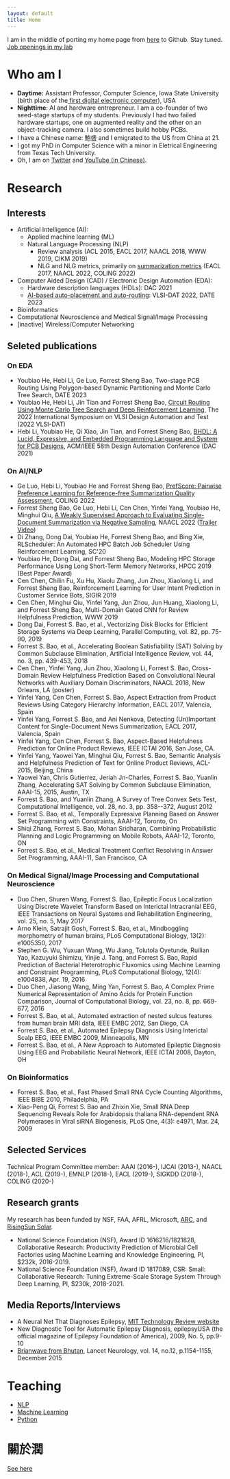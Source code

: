 ```yaml
---
layout: default
title: Home
---
```


I am in the middle of porting my home page from [here](https://sites.google.com/site/forrestbao/) to Github. Stay tuned. 
[Job openings in my lab](https://twitter.com/forrestbao/status/1489359990506897408)

# Who am I
* **Daytime:** Assistant Professor, Computer Science, Iowa State University (birth place of the[ first digital electronic computer](https://en.wikipedia.org/wiki/Atanasoff%E2%80%93Berry_computer)), USA
* **Nighttime**: AI and hardware entrepreneur. 
I am a co-founder of two seed-stage startups of my students. Previously I had two failed hardware startups, one on augmented reality and the other on an object-tracking camera. I also sometimes build hobby PCBs. 
* I have a Chinese name: 鮑盛 and I emigrated to the US from China at 21. 
* I got my PhD in Computer Science with a minor in Eletrical Engineering from Texas Tech University. 
* Oh, I am on [Twitter](https://twitter.com/home) and [YouTube (in Chinese)](https://www.youtube.com/channel/UCSWYdVAxYCjEo4OPi3COk-A). 

# Research 

## Interests 
* Artificial Intelligence (AI): 
  * Applied machine learning (ML) 
  * Natural Language Processing (NLP) 
    * Review analysis (ACL 2015, EACL 2017, NAACL 2018, WWW 2019, CIKM 2019)
    * NLG and NLG metrics, primarily on [summarization metrics](summarization_metrics.md) (EACL 2017, NAACL 2022, COLING 2022)
* Computer Aided Design (CAD) / Electronic Design Automation (EDA): 
  * Hardware description languages (HDLs): DAC 2021
  * [AI-based auto-placement and auto-routing](circuit_routing.md): VLSI-DAT 2022, DATE 2023
* Bioinformatics
* Computational Neuroscience and Medical Signal/Image Processing
* [inactive] Wireless/Computer Networking 

## Seleted  publications

### On EDA
* Youbiao He, Hebi Li, Ge Luo, Forrest Sheng Bao, Two-stage PCB Routing Using Polygon-based Dynamic Partitioning and Monte Carlo Tree Search, DATE 2023 
* Youbiao He, Hebi Li, Jin Tian and Forrest Sheng Bao, [Circuit Routing Using Monte Carlo Tree Search and Deep Reinforcement Learning](./publications/Circuit_Routing_Using_Monte_Carlo_Tree_Search_and_Deep_Reinforcement_Learning_VLSI_DAT_2022.pdf), The 2022 International Symposium on VLSI Design Automation and Test (2022 VLSI-DAT)
* Hebi Li, Youbiao He, Qi Xiao, Jin Tian, and Forrest Sheng Bao, [BHDL: A Lucid, Expressive, and Embedded Programming Language and System for PCB Designs](./publications/BHDL_DAC_2021.pdf), ACM/IEEE 58th Design Automation Conference (DAC 2021)

### On AI/NLP
* Ge Luo, Hebi Li, Youbiao He and Forrest Sheng Bao, [PrefScore: Pairwise Preference Learning for Reference-free Summarization Quality Assessment](https://openreview.net/pdf?id=BAuigajYY57), COLING 2022
* Forrest Sheng Bao, Ge Luo, Hebi Li, Cen Chen, Yinfei Yang, Youbiao He, Minghui Qiu, [A Weakly Supervised Approach to Evaluating Single-Document Summarization via Negative Sampling](https://aclanthology.org/2022.naacl-main.175/), NAACL 2022 ([Trailer Video](https://www.youtube.com/watch?v=8ZOLdySNuMQ))
* Di Zhang, Dong Dai, Youbiao He, Forrest Sheng Bao, and Bing Xie, RLScheduler: An Automated HPC Batch Job Scheduler Using Reinforcement Learning, SC'20
* Youbiao He, Dong Dai, and Forrest Sheng Bao, Modeling HPC Storage Performance Using Long Short-Term Memory Networks, HPCC 2019 (Best Paper Award)
* Cen Chen, Chilin Fu, Xu Hu, Xiaolu Zhang, Jun Zhou, Xiaolong Li, and Forrest Sheng Bao, Reinforcement Learning for User Intent Prediction in Customer Service Bots, SIGIR 2019
* Cen Chen, Minghui Qiu, Yinfei Yang, Jun Zhou, Jun Huang, Xiaolong Li, and Forrest Sheng Bao, Multi-Domain Gated CNN for Review Helpfulness Prediction, WWW 2019
* Dong Dai, Forrest S. Bao, et al., Vectorizing Disk Blocks for Efficient Storage Systems via Deep Learning, Parallel Computing, vol. 82, pp. 75-90, 2019
* Forrest S. Bao, et al., Accelerating Boolean Satisfiability (SAT) Solving by Common Subclause Elimination, Artificial Intelligence Review, vol. 44, no. 3, pp. 439-453, 2018
* Cen Chen, Yinfei Yang, Jun Zhou, Xiaolong Li, Forrest S. Bao, Cross-Domain Review Helpfulness Prediction Based on Convolutional Neural Networks with Auxiliary Domain Discriminators, NAACL 2018, New Orleans, LA (poster)
* Yinfei Yang, Cen Chen, Forrest S. Bao, Aspect Extraction from Product Reviews Using Category Hierarchy Information, EACL 2017, Valencia, Spain
* Yinfei Yang, Forrest S. Bao, and Ani Nenkova, Detecting (Un)Important Content for Single-Document News Summarization, EACL 2017, Valencia, Spain
* Yinfei Yang, Cen Chen, Forrest S. Bao, Aspect-Based Helpfulness Prediction for Online Product Reviews, IEEE ICTAI 2016, San Jose, CA.
* Yinfei Yang, Yaowei Yan, Minghui Qiu, Forrest S. Bao, Semantic Analysis and Helpfulness Prediction of Text for Online Product Reviews, ACL-2015, Beijing, China
* Yaowei Yan, Chris Gutierrez, Jeriah Jn-Charles, Forrest S. Bao, Yuanlin Zhang, Accelerating SAT Solving by Common Subclause Elimination, AAAI-15, 2015, Austin, TX
* Forrest S. Bao, and Yuanlin Zhang, A Survey of Tree Convex Sets Test, Computational Intelligence, vol. 28, no. 3, pp. 358--372, August 2012
* Forrest S. Bao, et al., Temporally Expressive Planning Based on Answer Set Programming with Constraints, AAAI-12, Toronto, On
* Shiqi Zhang, Forrest S. Bao, Mohan Sridharan, Combining Probabilistic Planning and Logic Programming on Mobile Robots, AAAI-12, Toronto, ON
* Forrest S. Bao, et al., Medical Treatment Conflict Resolving in Answer Set Programming, AAAI-11, San Francisco, CA

### On Medical Signal/Image Processing and Computational Neuroscience
* Duo Chen, Shuren Wang, Forrest S. Bao, Epileptic Focus Localization Using Discrete Wavelet Transform Based on Interictal Intracranial EEG, IEEE Transactions on Neural Systems and Rehabilitation Engineering, vol. 25, no. 5, May 2017
* Arno Klein, Satrajit Gosh, Forrest S. Bao, et al., Mindboggling morphometry of human brains, PLoS Computational Biology, 13(2): e1005350, 2017
* Stephen G. Wu, Yuxuan Wang, Wu Jiang, Tolutola Oyetunde, Ruilian Yao, Kazuyuki Shimizu, Yinjie J. Tang, and Forrest S. Bao, Rapid Prediction of Bacterial Heterotrophic Fluxomics using Machine Learning and Constraint Programming, PLoS Computational Biology, 12(4): e1004838, Apr. 19, 2016
* Duo Chen, Jiasong Wang, Ming Yan, Forrest S. Bao, A Complex Prime Numerical Representation of Amino Acids for Protein Function Comparison, Journal of Computational Biology, vol. 23, no. 8, pp. 669-677, 2016
* Forrest S. Bao, et al., Automated extraction of nested sulcus features from human brain MRI data, IEEE EMBC 2012, San Diego, CA
* Forrest S. Bao, et al., Automated Epilepsy Diagnosis Using Interictal Scalp EEG, IEEE EMBC 2009, Minneapolis, MN
* Forrest S. Bao, et al., A New Approach to Automated Epileptic Diagnosis Using EEG and Probabilistic Neural Network, IEEE ICTAI 2008, Dayton, OH

### On Bioinformatics
* Forrest S. Bao, et al., Fast Phased Small RNA Cycle Counting Algorithms, IEEE BIBE 2010, Philadelphia, PA
* Xiao-Peng Qi, Forrest S. Bao and Zhixin Xie, Small RNA Deep Sequencing Reveals Role for Arabidopsis thaliana RNA-dependent RNA Polymerases in Viral siRNA Biogenesis, PLoS One, 4(3): e4971, Mar. 24, 2009


## Selected Services
Technical Program Committee member: AAAI (2016-), IJCAI (2013-), NAACL (2018-), ACL (2019-), EMNLP (2018-), EACL (2019-), SIGKDD (2018-), COLING (2020-) 

## Research grants 
My research has been funded by NSF, FAA, AFRL, Microsoft, [ARC](https://arcglobal.fund/), and [RisingSun Solar](https://news.las.iastate.edu/2021/12/14/iowa-state-researcher-develops-ai-technology-to-optimize-solar-installations/). 
* National Science Foundation (NSF), Award ID 1616216/1821828, Collaborative Research: Productivity Prediction of Microbial Cell Factories using Machine Learning and Knowledge Engineering, PI, $232k, 2016-2019.
* National Science Foundation (NSF), Award ID 1817089, CSR: Small: Collaborative Research: Tuning Extreme-Scale Storage System Through Deep Learning, PI, $230k, 2018-2021.

## Media Reports/Interviews
* A Neural Net That Diagnoses Epilepsy, [MIT Technology Review website](http://www.technologyreview.com/blog/arxiv/23465/)
* New Diagnostic Tool for Automatic Epilepsy Diagnosis, epilepsyUSA (the official magazine of Epilepsy Foundation of America), 2009, No. 5, pp.9-10
* [Brianwave from Bhutan](http://www.thelancet.com/journals/laneur/article/PIIS1474-4422%2815%2900311-7/fulltext?rss=yes), Lancet Neurology, vol. 14, no.12, p.1154-1155, December 2015

# Teaching
* [NLP](https://github.com/forrestbao/nlp-class)
* [Machine Learning](https://github.com/forrestbao/mlclass)
* [Python](https://github.com/forrestbao/PythonClass)

# 關於潤
[See here ](https://forrestbao.github.io/Run/)


